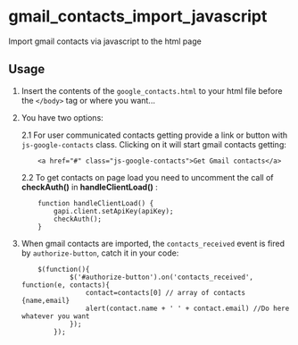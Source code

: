 gmail_contacts_import_javascript
================================

Import gmail contacts via javascript to the html page

Usage
-----

1. Insert the contents of the ``google_contacts.html`` to your html file before the ``</body>`` tag or where you want...
2. You have two options:

    2.1 For user communicated contacts getting provide a link or button with ``js-google-contacts`` class. Clicking on it will start gmail contacts getting:
    
    
    ```  
        <a href="#" class="js-google-contacts">Get Gmail contacts</a>
    ```
    
    2.2 To get contacts on page load you need to uncomment the call of **checkAuth()** in **handleClientLoad()** :
    
    ```
        function handleClientLoad() {
            gapi.client.setApiKey(apiKey);
            checkAuth();
        }
    ```
    
3. When gmail contacts are imported, the ``contacts_received`` event is fired by ``authorize-button``, catch it in your code:

    ```
        $(function(){
                $('#authorize-button').on('contacts_received', function(e, contacts){
                    contact=contacts[0] // array of contacts {name,email}
                    alert(contact.name + ' ' + contact.email) //Do here whatever you want
                });
            });
    ```
    
